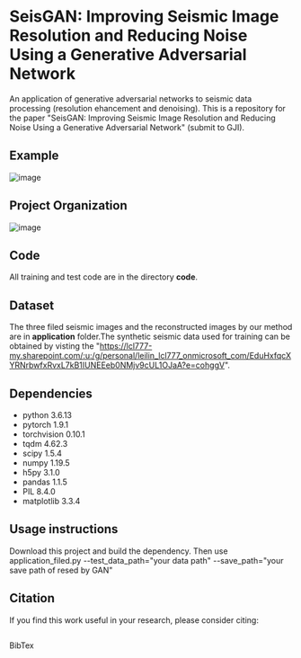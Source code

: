# SeisGAN: Improving Seismic Image Resolution and Reducing Noise Using a Generative Adversarial Network
An application of generative adversarial networks to seismic data processing (resolution ehancement and denoising). This is a repository for the paper "SeisGAN: Improving Seismic Image Resolution and Reducing Noise Using a Generative Adversarial Network" (submit to GJI).


## Example
![image](https://github.com/leilin1995/Higher-Resolution-and-Less-Noisy-Seismic-Images-An-Application-of-Generative-Adversarial-Neural-Net/blob/master/application/k3/crossline.png)

## Project Organization

![image](https://github.com/leilin1995/Higher-Resolution-and-Less-Noisy-Seismic-Images-An-Application-of-Generative-Adversarial-Neural-Net/blob/master/master.png)


## Code

All training and test code are in the directory **code**.

## Dataset

The three filed seismic images and the reconstructed images by our method are in **application** folder.The synthetic seismic data used for training can be obtained by visting the "https://lcl777-my.sharepoint.com/:u:/g/personal/leilin_lcl777_onmicrosoft_com/EduHxfqcXYRNrbwfxRvxL7kB1IUNEEeb0NMjv9cUL1OJaA?e=cohggV".

## Dependencies

* python 3.6.13
* pytorch 1.9.1
* torchvision 0.10.1
* tqdm 4.62.3
* scipy 1.5.4
* numpy 1.19.5
* h5py 3.1.0
* pandas 1.1.5
* PIL 8.4.0
* matplotlib 3.3.4

## Usage instructions
Download this project and build the dependency.
Then use application_filed.py --test_data_path="your data path" --save_path="your save path of resed by GAN"

## Citation

If you find this work useful in your research, please consider citing:

```

```

BibTex

```html

```
